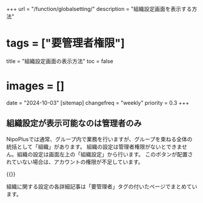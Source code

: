 +++
url = "/function/globalsetting/"
description = "組織設定画面を表示する方法"
# tags = ["要管理者権限"]
title = "組織設定画面の表示方法"
toc = false
# images = []
date = "2024-10-03"
[sitemap]
  changefreq = "weekly"
  priority = 0.3
+++

## 組織設定が表示可能なのは管理者のみ

NipoPlusでは通常、グループ内で業務を行いますが、グループを束ねる全体の統括として「組織」があります。
組織の設定は管理者権限がないとできません。組織の設定は画面左上の「組織設定」から行います。
このボタンが配置されていない場合は、アカウントの権限が不足しています。

{{<icatch filename="sosiki" msg="組織ボタンを押すと組織設定です" alice="ok">}}

組織に関する設定の各詳細記事は「要管理者」タグの付いたページでまとめています。
